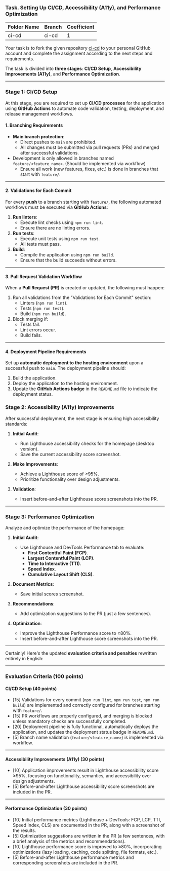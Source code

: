 ### Task. Setting Up CI/CD, Accessibility (A11y), and Performance Optimization

| Folder Name    | Branch         | Coefficient |
|----------------|----------------|-------------|
| ci-cd          | ci-cd          | 1           |

Your task is to fork the given repository [ci-cd](https://github.com/lexarudak/ci-cd) to your personal GitHub account and complete the assignment according to the next steps and requirements.

The task is divided into **three stages**: **CI/CD Setup**, **Accessibility Improvements (A11y)**, and **Performance Optimization**.

---

### Stage 1: CI/CD Setup
At this stage, you are required to set up **CI/CD processes** for the application using **GitHub Actions** to automate code validation, testing, deployment, and release management workflows.

#### **1. Branching Requirements**
- **Main branch protection**:
  - Direct pushes to `main` are prohibited.
  - All changes must be submitted via pull requests (PRs) and merged after successful validations.
- Development is only allowed in branches named `feature/<feature_name>`. (Should be implemented via workflow)
  - Ensure all work (new features, fixes, etc.) is done in branches that start with `feature/`.

---

#### **2. Validations for Each Commit**
For every **push** to a branch starting with `feature/`, the following automated workflows must be executed via **GitHub Actions**:
1. **Run linters**:
   - Execute lint checks using `npm run lint`.
   - Ensure there are no linting errors.
2. **Run tests**:
   - Execute unit tests using `npm run test`.
   - All tests must pass.
3. **Build**:
   - Compile the application using `npm run build`.
   - Ensure that the build succeeds without errors.

---

#### **3. Pull Request Validation Workflow**
When a **Pull Request (PR)** is created or updated, the following must happen:
1. Run all validations from the "Validations for Each Commit" section:
   - Linters (`npm run lint`).
   - Tests (`npm run test`).
   - Build (`npm run build`).
2. Block merging if:
   - Tests fail.
   - Lint errors occur.
   - Build fails.

---

#### **4. Deployment Pipeline Requirements**
Set up **automatic deployment to the hosting environment** upon a successful push to `main`. The deployment pipeline should:
1. Build the application.
2. Deploy the application to the hosting environment.
3. Update the **GitHub Actions badge** in the `README.md` file to indicate the deployment status.

### Stage 2: Accessibility (A11y) Improvements
After successful deployment, the next stage is ensuring high accessibility standards:

1. **Initial Audit**:
   - Run Lighthouse accessibility checks for the homepage (desktop version).
   - Save the current accessibility score screenshot.

2. **Make Improvements**:
   - Achieve a Lighthouse score of ≥95%.
   - Prioritize functionality over design adjustments.

3. **Validation**:
   - Insert before-and-after Lighthouse score screenshots into the PR.

---

### Stage 3: Performance Optimization
Analyze and optimize the performance of the homepage:

1. **Initial Audit**:
   - Use Lighthouse and DevTools Performance tab to evaluate:
     - **First Contentful Paint (FCP)**.
     - **Largest Contentful Paint (LCP)**.
     - **Time to Interactive (TTI)**.
     - **Speed Index**.
     - **Cumulative Layout Shift (CLS)**.

2. **Document Metrics**:
   - Save initial scores screenshot.

3. **Recommendations**:
   - Add optimization suggestions to the PR (just a few sentences).

4. **Optimization**:
   - Improve the Lighthouse Performance score to ≥80%.
   - Insert before-and-after Lighthouse score screenshots into the PR.

---

Certainly! Here's the updated **evaluation criteria and penalties** rewritten entirely in English:

---

### Evaluation Criteria (100 points)

#### **CI/CD Setup (40 points)**
- [15] Validations for every commit (`npm run lint`, `npm run test`, `npm run build`) are implemented and correctly configured for branches starting with `feature/`.
- [15] PR workflows are properly configured, and merging is blocked unless mandatory checks are successfully completed.
- [20] Deployment pipeline is fully functional, automatically deploys the application, and updates the deployment status badge in `README.md`.
- [5] Branch name validation (`feature/<feature_name>`) is implemented via workflow.

---

#### **Accessibility Improvements (A11y) (30 points)**
- [10] Application improvements result in Lighthouse accessibility score ≥95%, focusing on functionality, semantics, and accessibility over design adjustments.
- [5] Before-and-after Lighthouse accessibility score screenshots are included in the PR.

---

#### **Performance Optimization (30 points)**
- [10] Initial performance metrics (Lighthouse + DevTools: FCP, LCP, TTI, Speed Index, CLS) are documented in the PR, along with a screenshot of the results.
- [5] Optimization suggestions are written in the PR (a few sentences, with a brief analysis of the metrics and recommendations).
- [10] Lighthouse performance score is improved to ≥80%, incorporating optimizations (lazy loading, caching, code splitting, file formats, etc.).
- [5] Before-and-after Lighthouse performance metrics and corresponding screenshots are included in the PR.
